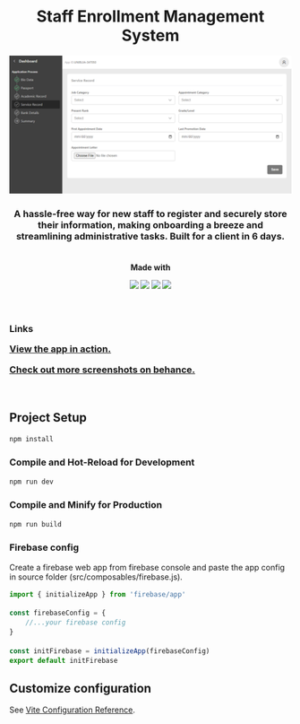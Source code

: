 <h1 align="center">Staff Enrollment Management System</h1>

<p align="center"><img src="public/social.png"></p>

<h3 align="center">
A hassle-free way for new staff to register and securely store their information, making onboarding a breeze and streamlining administrative tasks. Built for a client in 6 days.
</h3>

<h4 align="center">
<br>
Made with

<a href="https://firebase.google.com/"><img src="https://img.shields.io/badge/firebase-%23FFCA28.svg?&style=for-the-badge&logo=firebase&logoColor=black" /></a>
<a href="https://vuejs.org/"><img src="https://img.shields.io/badge/vue.js-%234FC08D.svg?&style=for-the-badge&logo=vue.js&logoColor=white" /></a>
<a href="https://javascript.com"><img src="https://img.shields.io/badge/javascript-%23F7DF1E.svg?&style=for-the-badge&logo=javascript&logoColor=black" /></a>
<a href="https://tailwindcss.com/"><img src="https://img.shields.io/badge/tailwind%20css-%2338B2AC.svg?&style=for-the-badge&logo=tailwind%20css&logoColor=white" /></a>
<br/>
</h4>
<br>

<h3>
<strong>Links</strong>

<a href="https://staffapp.netlify.app" target="_blank">View the app in action.</a>

<a href="https://www.behance.net/gallery/171897677/Staff-Enrollment-Management-System" target="_blank">Check out more screenshots on behance.</a>
</h3>
<br>

## Project Setup

```sh
npm install
```

### Compile and Hot-Reload for Development

```sh
npm run dev
```

### Compile and Minify for Production

```sh
npm run build
```

### Firebase config
Create a firebase web app from firebase console and paste the app config in source folder (src/composables/firebase.js).
```javascript
import { initializeApp } from 'firebase/app'

const firebaseConfig = {
    //...your firebase config
}

const initFirebase = initializeApp(firebaseConfig)
export default initFirebase
```

## Customize configuration

See [Vite Configuration Reference](https://vitejs.dev/config/).

